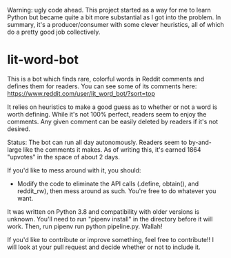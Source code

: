 Warning: ugly code ahead. This project started as a way for me to learn Python but became quite a bit more substantial as I got into the problem. In summary, it's a producer/consumer with some clever heuristics, all of which do a pretty good job collectively.

# lit-word-bot
This is a bot which finds rare, colorful words in Reddit comments and defines them for readers. You can see some of its comments here: https://www.reddit.com/user/lit_word_bot/?sort=top

It relies on heuristics to make a good guess as to whether or not a word is worth defining. While it's not 100% perfect, readers seem to enjoy the comments. Any given comment can be easily deleted by readers if it's not desired.

Status: The bot can run all day autonomously. Readers seem to by-and-large like the comments it makes. As of writing this, it's earned 1864 "upvotes" in the space of about 2 days.


If you'd like to mess around with it, you should:

- Modify the code to eliminate the API calls (.define, obtain(), and reddit_rw), then mess around as such. You're free to do whatever you want.

It was written on Python 3.8 and compatibility with older versions is unknown. You'll need to run "pipenv install" in the directory before it will work. Then, run pipenv run python pipeline.py. Wallah!

If you'd like to contribute or improve something, feel free to contribute!! I will look at your pull request and decide whether or not to include it.
